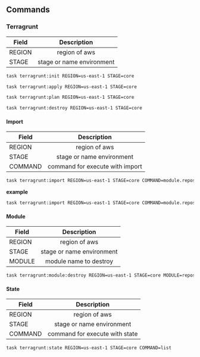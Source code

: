 <!-- Space: TerraformModuleTemplate -->
<!-- Parent: Project -->
<!-- Title: Commands -->

<!-- Label: Commands -->
<!-- Include: docs/disclaimer.md -->
<!-- Include: ac:toc -->

## Commands

### Terragrunt

| Field  |        Description        |
| ------ | :-----------------------: |
| REGION |       region of aws       |
| STAGE  | stage or name environment |

```bash
task terragrunt:init REGION=us-east-1 STAGE=core
```

```bash
task terragrunt:apply REGION=us-east-1 STAGE=core
```

```bash
task terragrunt:plan REGION=us-east-1 STAGE=core
```

```bash
task terragrunt:destroy REGION=us-east-1 STAGE=core
```

#### Import

| Field   |           Description           |
| ------- | :-----------------------------: |
| REGION  |          region of aws          |
| STAGE   |    stage or name environment    |
| COMMAND | command for execute with import |

```bash
task terragrunt:import REGION=us-east-1 STAGE=core COMMAND=module.repository_learn_go.github_repository.this learn-go
```

**example**

```bash
task terragrunt:import REGION=us-east-1 STAGE=core COMMAND=module.repository_learn_go.github_repository.this learn-go
```

#### Module

| Field  |        Description        |
| ------ | :-----------------------: |
| REGION |       region of aws       |
| STAGE  | stage or name environment |
| MODULE |  module name to destroy   |

```bash
task terragrunt:module:destroy REGION=us-east-1 STAGE=core MODULE=repository_eslint_config
```

#### State

| Field   |          Description           |
| ------- | :----------------------------: |
| REGION  |         region of aws          |
| STAGE   |   stage or name environment    |
| COMMAND | command for execute with state |

```bash
task terragrunt:state REGION=us-east-1 STAGE=core COMMAND=list
```
